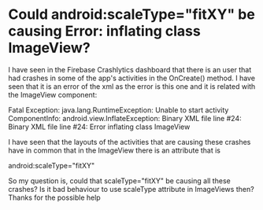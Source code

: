 
# Could android:scaleType="fitXY" be causing Error: inflating class ImageView?

I have seen in the Firebase Crashlytics dashboard that there is an user that had crashes in some of the app's activities in the OnCreate() method. I have seen that it is an error of the xml as the error is this one and it is related with the ImageView component:

Fatal Exception: java.lang.RuntimeException: Unable to start activity
ComponentInfo: android.view.InflateException: Binary XML file line
#24: Binary XML file line #24: Error inflating class ImageView

I have seen that the layouts of the activities that are causing these crashes have in common that in the ImageView there is an attribute that is

android:scaleType="fitXY"

<ImageView
                android:layout_width="match_parent"
                android:layout_height="match_parent"
                android:layout_weight="0.4"
                android:background="@drawable/img"
                android:scaleType="fitXY" />

So my question is, could that scaleType="fitXY" be causing all these crashes? Is it bad behaviour to use scaleType attribute in ImageViews then?
Thanks for the possible help

        